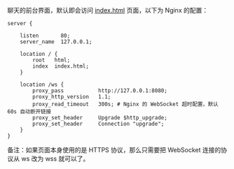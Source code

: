 聊天的前台界面，默认即会访问 [index.html](index.html) 页面，以下为 Nginx 的配置：

	server {
	        
	    listen       80;
	    server_name  127.0.0.1;
	
	    location / {
	        root   html;
	        index  index.html;
	    }
	
	    location /ws {
	        proxy_pass           http://127.0.0.1:8080;
	        proxy_http_version   1.1;
            proxy_read_timeout   300s; # Nginx 的 WebSocket 超时配置，默认 60s 自动断开链接  
	        proxy_set_header     Upgrade $http_upgrade;
	        proxy_set_header     Connection "upgrade";
	    }
	}

备注：如果页面本身使用的是 HTTPS 协议，那么只需要把 WebSocket 连接的协议从 ws 改为 wss 就可以了。